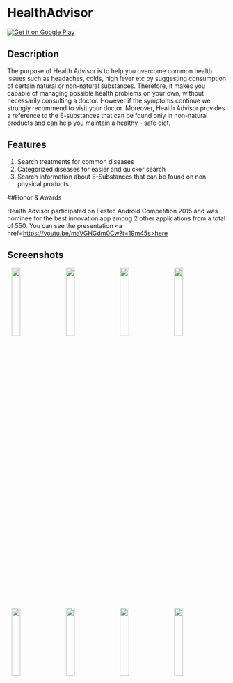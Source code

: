 # HealthAdvisor

[![Get it on Google Play](http://www.android.com/images/brand/get_it_on_play_logo_small.png)](https://play.google.com/store/apps/details?id=com.ngngteam.healthadvisor)

## Description
The purpose of Health Advisor is to help you overcome common health issues such as headaches, colds, high fever etc 
by suggesting consumption of certain natural or non-natural substances. Therefore, it makes you capable of managing 
possible health problems on your own, without necessarily consulting a doctor. However if the symptoms continue we 
strongly recommend to visit your doctor. Moreover, Health Advisor provides a reference to the E-substances that can be 
found only in non-natural products and can help you maintain a healthy - safe diet.

## Features

1. Search treatments for common diseases
2. Categorized diseases for easier and quicker search
3. Search information about E-Substances that can be found on non-physical products

##Honor & Awards

Health Advisor participated on Eestec Android Competition 2015 and was nominee for the best innovation app among 2 
other applications from a total of 550. You can see the presentation <a href=https://youtu.be/maVGHGdm0Cw?t=19m45s>here
</a>

## Screenshots
<div>
  <img width="20%" src="http://nikozisi.webpages.auth.gr/HealthAdvisor/Screenshots/normal_view.png" hspace="10"/>
  <img width="20%" src="http://nikozisi.webpages.auth.gr/HealthAdvisor/Screenshots/treatment.png" hspace="10"/>
  <img width="20%" src="http://nikozisi.webpages.auth.gr/HealthAdvisor/Screenshots/treatment_side_effects.png" hspace="10"/>
  <img width="20%" src="http://nikozisi.webpages.auth.gr/HealthAdvisor/Screenshots/esubstance_list.png" hspace="10"/>
  </div>
  
  <div>
  <img width="20%" src="http://nikozisi.webpages.auth.gr/HealthAdvisor/Screenshots/esubstance.png" hspace="10"/>
  <img width="20%" src="http://nikozisi.webpages.auth.gr/HealthAdvisor/Screenshots/settings.png" hspace="10"/>
  <img width="20%" src="http://nikozisi.webpages.auth.gr/HealthAdvisor/Screenshots/categorized_view.png" hspace="10"/>
  <img width="20%" src="http://nikozisi.webpages.auth.gr/HealthAdvisor/Screenshots/help.png" hspace="10"/>
  
  </div>
